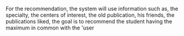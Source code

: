 For the recommendation, the system will use information such as, the specialty, the centers of interest, the old publication, his friends, the publications liked, the goal is to recommend the student having the maximum in common with the 'user
